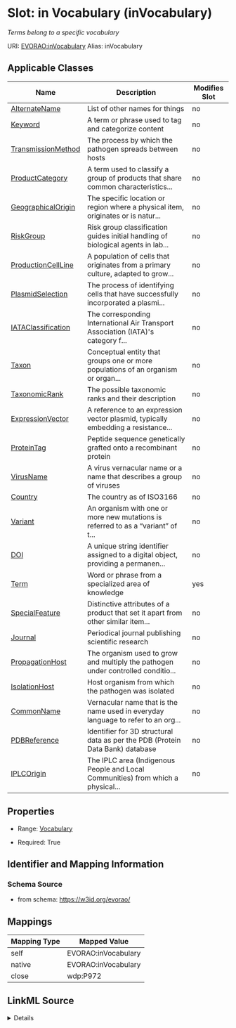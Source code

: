 

# Slot: in Vocabulary (inVocabulary) 


_Terms belong to a specific vocabulary_





URI: [EVORAO:inVocabulary](https://w3id.org/evorao/inVocabulary)
Alias: inVocabulary

<!-- no inheritance hierarchy -->





## Applicable Classes

| Name | Description | Modifies Slot |
| --- | --- | --- |
| [AlternateName](AlternateName.md) | List of other names for things |  no  |
| [Keyword](Keyword.md) | A term or phrase used to tag and categorize content |  no  |
| [TransmissionMethod](TransmissionMethod.md) | The process by which the pathogen spreads between hosts |  no  |
| [ProductCategory](ProductCategory.md) | A term used to classify a group of products that share common characteristics... |  no  |
| [GeographicalOrigin](GeographicalOrigin.md) | The specific location or region where a physical item, originates or is natur... |  no  |
| [RiskGroup](RiskGroup.md) | Risk group classification guides initial handling of biological agents in lab... |  no  |
| [ProductionCellLine](ProductionCellLine.md) | A population of cells that originates from a primary culture, adapted to grow... |  no  |
| [PlasmidSelection](PlasmidSelection.md) | The process of identifying cells that have successfully incorporated a plasmi... |  no  |
| [IATAClassification](IATAClassification.md) | The corresponding International Air Transport Association (IATA)'s category f... |  no  |
| [Taxon](Taxon.md) | Conceptual entity that groups one or more populations of an organism or organ... |  no  |
| [TaxonomicRank](TaxonomicRank.md) | The possible taxonomic ranks and their description |  no  |
| [ExpressionVector](ExpressionVector.md) | A reference to an expression vector plasmid, typically embedding a resistance... |  no  |
| [ProteinTag](ProteinTag.md) | Peptide sequence genetically grafted onto a recombinant protein |  no  |
| [VirusName](VirusName.md) | A virus vernacular name or a name that describes a group of viruses |  no  |
| [Country](Country.md) | The country as of ISO3166 |  no  |
| [Variant](Variant.md) | An organism with one or more new mutations is referred to as a “variant” of t... |  no  |
| [DOI](DOI.md) | A unique string identifier assigned to a digital object, providing a permanen... |  no  |
| [Term](Term.md) | Word or phrase from a specialized area of knowledge |  yes  |
| [SpecialFeature](SpecialFeature.md) | Distinctive attributes of a product that set it apart from other similar item... |  no  |
| [Journal](Journal.md) | Periodical journal publishing scientific research |  no  |
| [PropagationHost](PropagationHost.md) | The organism used to grow and multiply the pathogen under controlled conditio... |  no  |
| [IsolationHost](IsolationHost.md) | Host organism from which the pathogen was isolated |  no  |
| [CommonName](CommonName.md) | Vernacular name that is the name used in everyday language to refer to an org... |  no  |
| [PDBReference](PDBReference.md) | Identifier for 3D structural data as per the PDB (Protein Data Bank) database |  no  |
| [IPLCOrigin](IPLCOrigin.md) | The IPLC area (Indigenous People and Local Communities) from which a physical... |  no  |







## Properties

* Range: [Vocabulary](Vocabulary.md)

* Required: True





## Identifier and Mapping Information







### Schema Source


* from schema: https://w3id.org/evorao/




## Mappings

| Mapping Type | Mapped Value |
| ---  | ---  |
| self | EVORAO:inVocabulary |
| native | EVORAO:inVocabulary |
| close | wdp:P972 |




## LinkML Source

<details>
```yaml
name: inVocabulary
description: Terms belong to a specific vocabulary
title: in Vocabulary
from_schema: https://w3id.org/evorao/
close_mappings:
- wdp:P972
rank: 1000
alias: inVocabulary
domain_of:
- Term
range: Vocabulary
required: true
multivalued: false

```
</details>